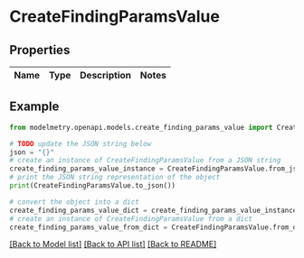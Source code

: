 # CreateFindingParamsValue


## Properties

Name | Type | Description | Notes
------------ | ------------- | ------------- | -------------

## Example

```python
from modelmetry.openapi.models.create_finding_params_value import CreateFindingParamsValue

# TODO update the JSON string below
json = "{}"
# create an instance of CreateFindingParamsValue from a JSON string
create_finding_params_value_instance = CreateFindingParamsValue.from_json(json)
# print the JSON string representation of the object
print(CreateFindingParamsValue.to_json())

# convert the object into a dict
create_finding_params_value_dict = create_finding_params_value_instance.to_dict()
# create an instance of CreateFindingParamsValue from a dict
create_finding_params_value_from_dict = CreateFindingParamsValue.from_dict(create_finding_params_value_dict)
```
[[Back to Model list]](../README.md#documentation-for-models) [[Back to API list]](../README.md#documentation-for-api-endpoints) [[Back to README]](../README.md)


